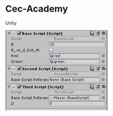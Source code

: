# Cec-Academy
Unity


![alt text](https://raw.githubusercontent.com/kubilayege/Cec-Academy/master/images/1.hafta_0.png)
